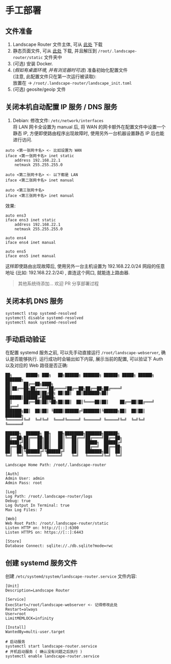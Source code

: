 # 手工部署

## 文件准备
1. Landscape Router 文件主体, 可从 [此处](https://github.com/ThisSeanZhang/landscape/releases/) 下载
2. 静态页面文件, 可从 [此处](https://github.com/ThisSeanZhang/landscape/releases/) 下载, 并且解压到 `/root/.landscape-router/static` 文件夹中
3. (可选) 安装 Docker.
4. (*假如有桌面环境, 并有浏览器时可选*) 准备初始化配置文件  
  (注意, 此配置文件只在第一次运行被读取):   
    放置在 -> `/root/.landscape-router/landscape_init.toml`
5. (可选) geosite/geoip 文件

## 关闭本机自动配置 IP 服务 / DNS 服务
1. Debian:
修改文件: `/etc/network/interfaces`  
将 LAN 网卡全设置为 manual 后, 将 WAN 的网卡额外在配置文件中设置一个静态 IP, 方便即使路由程序出现故障时, 使用另外一台机器设置静态 IP 后也能进行访问.

```
auto <第一张网卡名> <- 比如设置为 WAN
iface <第一张网卡名> inet static
    address 192.168.22.1
    netmask 255.255.255.0

auto <第二张网卡名> <- 以下都是 LAN
iface <第二张网卡名> inet manual

auto <第三张网卡名>
iface <第三张网卡名> inet manual
```
效果: 
```
auto ens3
iface ens3 inet static
    address 192.168.22.1
    netmask 255.255.255.0

auto ens4
iface ens4 inet manual

auto ens5
iface ens5 inet manual
```

这样即使路由出现故障后, 使用另外一台主机设置为 192.168.22.0/24 网段的任意地址 (比如: 192.168.22.2/24) , 直连这个网口, 就能连上路由器.


> 其他系统待添加... 欢迎 PR 分享部署过程

## 关闭本机 DNS 服务
```shell
systemctl stop systemd-resolved
systemctl disable systemd-resolved
systemctl mask systemd-resolved
```

## 手动启动验证
在配置 systemd 服务之前, 可以先手动直接运行 `/root/landscape-webserver`, 确认是否能够执行.
运行成功时会输出如下内容, 展示当前的配置, 可以验证下 Auth 以及对应的 Web 路径是否正确:
```text
██╗      █████╗ ███╗   ██╗██████╗ ███████╗ ██████╗ █████╗ ██████╗ ███████╗
██║     ██╔══██╗████╗  ██║██╔══██╗██╔════╝██╔════╝██╔══██╗██╔══██╗██╔════╝
██║     ███████║██╔██╗ ██║██║  ██║███████╗██║     ███████║██████╔╝█████╗  
██║     ██╔══██║██║╚██╗██║██║  ██║╚════██║██║     ██╔══██║██╔═══╝ ██╔══╝  
███████╗██║  ██║██║ ╚████║██████╔╝███████║╚██████╗██║  ██║██║     ███████╗
╚══════╝╚═╝  ╚═╝╚═╝  ╚═══╝╚═════╝ ╚══════╝ ╚═════╝╚═╝  ╚═╝╚═╝     ╚══════╝
                                                                          
██████╗  ██████╗ ██╗   ██╗████████╗███████╗██████╗                        
██╔══██╗██╔═══██╗██║   ██║╚══██╔══╝██╔════╝██╔══██╗                       
██████╔╝██║   ██║██║   ██║   ██║   █████╗  ██████╔╝                       
██╔══██╗██║   ██║██║   ██║   ██║   ██╔══╝  ██╔══██╗                       
██║  ██║╚██████╔╝╚██████╔╝   ██║   ███████╗██║  ██║                       
╚═╝  ╚═╝ ╚═════╝  ╚═════╝    ╚═╝   ╚══════╝╚═╝  ╚═╝                       

Landscape Home Path: /root/.landscape-router

[Auth]
Admin User: admin
Admin Pass: root

[Log]
Log Path: /root/.landscape-router/logs
Debug: true
Log Output In Terminal: true
Max Log Files: 7

[Web]
Web Root Path: /root/.landscape-router/static
Listen HTTP on: http://[::]:6300
Listen HTTPS on: https://[::]:6443

[Store]
Database Connect: sqlite://./db.sqlite?mode=rwc
```


## 创建 systemd 服务文件
创建 `/etc/systemd/system/landscape-router.service`
文件内容: 
```text
[Unit]
Description=Landscape Router

[Service]
ExecStart=/root/landscape-webserver <- 记得修改此处
Restart=always
User=root
LimitMEMLOCK=infinity

[Install]
WantedBy=multi-user.target
```


```shell
# 启动服务
systemctl start landscape-router.service
# 开机启动服务 ( 确认没有问题之后执行 )
systemctl enable landscape-router.service
```


